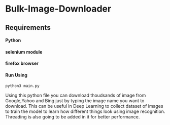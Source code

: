 # Bulk-Image-Downloader


## Requirements
#### Python
#### selenium module 
#### firefox browser

#### Run Using
```python3 main.py```

Using this python file you can download thoudsands of image from Google,Yahoo and Bing just by typing the image name you want to download.
This can be useful in Deep Learning to collect dataset of images to train the model to learn how different things look using image recognition.
Threading is also going to be added in it for better performance.
